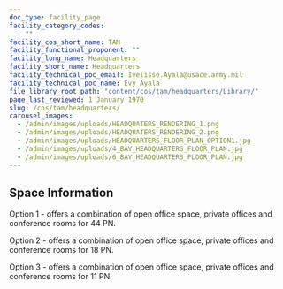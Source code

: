 ```yaml
---
doc_type: facility_page
facility_category_codes:
  - ""
facility_cos_short_name: TAM
facility_functional_proponent: ""
facility_long_name: Headquarters
facility_short_name: Headquarters
facility_technical_poc_email: Ivelisse.Ayala@usace.army.mil
facility_technical_poc_name: Evy Ayala
file_library_root_path: "content/cos/tam/headquarters/Library/"
page_last_reviewed: 1 January 1970
slug: /cos/tam/headquarters/
carousel_images:
  - /admin/images/uploads/HEADQUATERS_RENDERING_1.png
  - /admin/images/uploads/HEADQUATERS_RENDERING_2.png
  - /admin/images/uploads/HEADQUARTERS_FLOOR_PLAN_OPTION1.jpg
  - /admin/images/uploads/4_BAY_HEADQUARTERS_FLOOR_PLAN.jpg
  - /admin/images/uploads/6_BAY_HEADQUARTERS_FLOOR_PLAN.jpg
---
```


## Space Information

Option 1 - offers a combination of open office space, private offices and conference rooms for 44 PN.

Option 2 - offers a combination of open office space, private offices and conference rooms for 18 PN.

Option 3 - offers a combination of open office space, private offices and conference rooms for 11 PN.

<!-- ## Envelope Variations by Space Function -->
